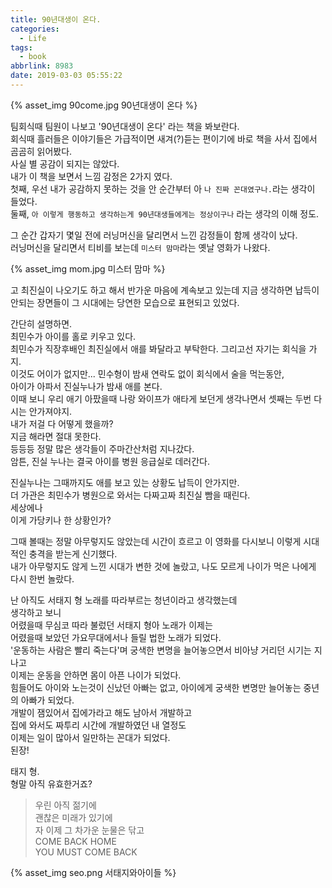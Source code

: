 ```yaml
---
title: 90년대생이 온다.
categories:
  - Life
tags:
  - book
abbrlink: 8983
date: 2019-03-03 05:55:22
---
```


{% asset_img 90come.jpg 90년대생이 온다 %}

팀회식때 팀원이 나보고 '90년대생이 온다' 라는 책을 봐보란다.  
회식때 흘러들은 이야기들은 가급적이면 새겨(?)듣는 편이기에 바로 책을 사서 집에서 곰곰히 읽어봤다.  
사실 별 공감이 되지는 않았다.   
내가 이 책을 보면서 느낌 감정은 2가지 였다.  
첫째, 우선 내가 공감하지 못하는 것을 안 순간부터 아 `나 진짜 꼰대였구나.`라는 생각이 들었다.  
둘째, `아 이렇게 행동하고 생각하는게 90년대생들에게는 정상이구나` 라는 생각의 이해 정도.

<!-- more -->
그 순간 갑자기 몇일 전에 러닝머신을 달리면서 느낀 감정들이 함께 생각이 났다.  
러닝머신을 달리면서 티비를 보는데 `미스터 맘마`라는 옛날 영화가 나왔다.  

{% asset_img mom.jpg 미스터 맘마 %}

고 최진실이 나오기도 하고 해서 반가운 마음에 계속보고 있는데 지금 생각하면 납득이 안되는 장면들이 그 시대에는 당연한 모습으로 표현되고 있었다.

간단히 설명하면.  
최민수가 아이를 홀로 키우고 있다.  
최민수가 직장후배인 최진실에서 애를 봐달라고 부탁한다. 그리고선 자기는 회식을 가지.  
이것도 어이가 없지만... 민수형이 밤새 연락도 없이 회식에서 술을 먹는동안,  
아이가 아파서 진실누나가 밤새 애를 본다.  
이때 보니 우리 애기 아팠을때 나랑 와이프가 애타게 보던게 생각나면서 셋째는 두번 다시는 안가져야지.  
내가 저걸 다 어떻게 했을까?  
지금 해라면 절대 못한다.  
등등등 정말 많은 생각들이 주마간산처럼 지나갔다.  
암튼, 진실 누나는 결국 아이를 병원 응급실로 데러간다.  

진실누나는 그때까지도 애를 보고 있는 상황도 납득이 안가지만.  
더 가관은 최민수가 병원으로 와서는 다짜고짜 최진실 빰을 때린다.  
세상에나  
이게 가당키나 한 상황인가?  

그때 볼때는 정말 아무렇지도 않았는데 시간이 흐르고 이 영화를 다시보니 이렇게 시대적인 충격을 받는게 신기했다.  
내가 아무렇지도 않게 느낀 시대가 변한 것에 놀랐고, 나도 모르게 나이가 먹은 나에게 다시 한번 놀랐다.  

난 아직도 서태지 형 노래를 따라부르는 청년이라고 생각했는데  
생각하고 보니  
어렸을때 무심코 따라 불렀던 서태지 형아 노래가 이제는   
어렸을때 보았던 가요무대에서나 들릴 법한 노래가 되었다.  
'운동하는 사람은 빨리 죽는다'며 궁색한 변명을 늘어놓으면서 비아냥 거리던 시기는 지나고   
이제는 운동을 안하면 몸이 아픈 나이가 되었다.  
힘들어도 아이와 노는것이 신났던 아빠는 없고, 아이에게 궁색한 변명만 늘어놓는 중년의 아빠가 되었다.  
개발이 잼있어서 집에가라고 해도 남아서 개발하고  
집에 와서도 짜투리 시간에 개발하였던 내 열정도  
이제는 일이 많아서 일만하는 꼰대가 되었다.  
된장!

태지 형.  
형말 아직 유효한거죠?

> 우린 아직 젊기에  
> 괜찮은 미래가 있기에  
> 자 이제 그 차가운 눈물은 닦고  
> COME BACK HOME  
> YOU MUST COME BACK

{% asset_img seo.png 서태지와아이들 %}